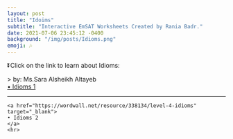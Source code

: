 ```yaml
---
layout: post
title: "Idoims"
subtitle: "Interactive EmSAT Worksheets Created by Rania Badr."
date: 2021-07-06 23:45:12 -0400
background: "/img/posts/Idioms.png"
emoji: 🎶
---
```


<p class="h3">⏬Click on the link to learn about Idioms:</p> 
> by: Ms.Sara Alsheikh Altayeb 

<br>
<div class="text-primary">
    <a href="https://www.theidioms.com/" target="_blank">
    • Idioms 1
    </a>
    <hr>

    <a href="https://wordwall.net/resource/338134/level-4-idioms" target="_blank">
    • Idioms 2
    </a>
    <hr>
</div>
<br>
